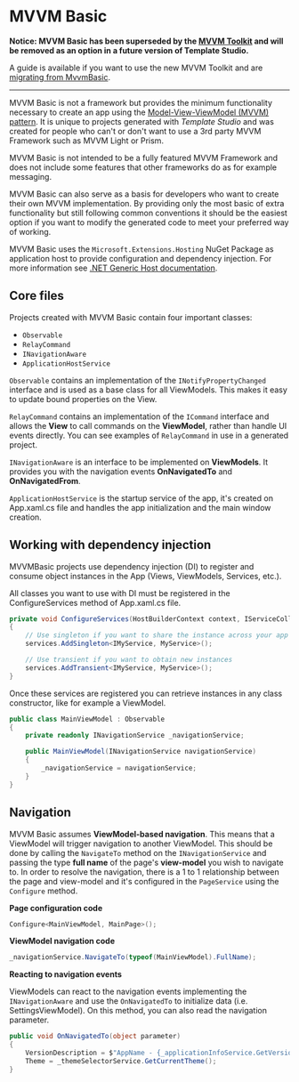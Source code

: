# MVVM Basic

**Notice: MVVM Basic has been superseded by the [MVVM Toolkit](./mvvmtoolkit.md) and will be removed as an option in a future version of Template Studio.**

A guide is available if you want to use the new MVVM Toolkit and are [migrating from MvvmBasic](https://docs.microsoft.com/windows/communitytoolkit/mvvm/migratingfrommvvmbasic?WT.mc_id=WDIT-MVP-5001397).

---

MVVM Basic is not a framework but provides the minimum functionality necessary to create an app using the [Model-View-ViewModel (MVVM) pattern](https://en.wikipedia.org/wiki/Model%E2%80%93view%E2%80%93viewmodel). It is unique to projects generated with *Template Studio* and was created for people who can't or don't want to use a 3rd party MVVM Framework such as MVVM Light or Prism.

MVVM Basic is not intended to be a fully featured MVVM Framework and does not include some features that other frameworks do as for example messaging.

MVVM Basic can also serve as a basis for developers who want to create their own MVVM implementation. By providing only the most basic of extra functionality but still following common conventions it should be the easiest option if you want to modify the generated code to meet your preferred way of working.

MVVM Basic uses the `Microsoft.Extensions.Hosting` NuGet Package as application host to provide configuration and dependency injection. For more information see [.NET Generic Host documentation](https://docs.microsoft.com/en-us/aspnet/core/fundamentals/host/generic-host).

## Core files

Projects created with MVVM Basic contain four important classes:

- `Observable`
- `RelayCommand`
- `INavigationAware`
- `ApplicationHostService`

`Observable` contains an implementation of the `INotifyPropertyChanged` interface and is used as a base class for all ViewModels. This makes it easy to update bound properties on the View.

`RelayCommand` contains an implementation of the `ICommand` interface and allows the **View** to call commands on the **ViewModel**, rather than handle UI events directly. You can see examples of `RelayCommand` in use in a generated project.

`INavigationAware` is an interface to be implemented on **ViewModels**. It provides you with the navigation events **OnNavigatedTo** and **OnNavigatedFrom**.

`ApplicationHostService` is the startup service of the app, it's created on App.xaml.cs file and handles the app initialization and the main window creation.

## Working with dependency injection

MVVMBasic projects use dependency injection (DI) to register and consume object instances in the App (Views, ViewModels, Services, etc.).

All classes you want to use with DI must be registered in the ConfigureServices method of App.xaml.cs file.

```csharp
private void ConfigureServices(HostBuilderContext context, IServiceCollection services)
{
    // Use singleton if you want to share the instance across your app
    services.AddSingleton<IMyService, MyService>();

    // Use transient if you want to obtain new instances
    services.AddTransient<IMyService, MyService>();
}
```

Once these services are registered you can retrieve instances in any class constructor, like for example a ViewModel.

```csharp
public class MainViewModel : Observable
{
    private readonly INavigationService _navigationService;

    public MainViewModel(INavigationService navigationService)
    {
        _navigationService = navigationService;
    }
}
```

## Navigation

MVVM Basic assumes **ViewModel-based navigation**. This means that a ViewModel will trigger navigation to another ViewModel. This should be done by calling the `NavigateTo` method on the `INavigationService` and passing the type **full name** of the page's **view-model** you wish to navigate to. In order to resolve the navigation, there is a 1 to 1 relationship between the page and view-model and it's configured in the `PageService` using the `Configure` method.

**Page configuration code**

```csharp
Configure<MainViewModel, MainPage>();
```

**ViewModel navigation code**

```csharp
_navigationService.NavigateTo(typeof(MainViewModel).FullName);
```

**Reacting to navigation events**

ViewModels can react to the navigation events implementing the `INavigationAware` and use the `OnNavigatedTo` to initialize data (i.e. SettingsViewModel). On this method, you can also read the navigation parameter.

```csharp
public void OnNavigatedTo(object parameter)
{
    VersionDescription = $"AppName - {_applicationInfoService.GetVersion()}";
    Theme = _themeSelectorService.GetCurrentTheme();
}
```
